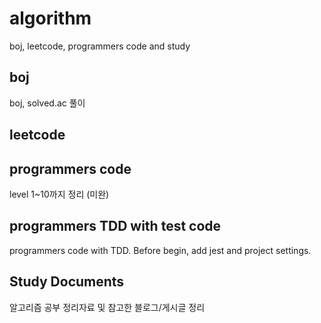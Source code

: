 # algorithm

boj, leetcode, programmers code and study 

## boj

boj, solved.ac 풀이

## leetcode

## programmers code

level 1~10까지 정리 (미완)

## programmers TDD with test code

programmers code with TDD. 
Before begin, add jest and project settings.

## Study Documents

알고리즘 공부 정리자료 및 참고한 블로그/게시글 정리